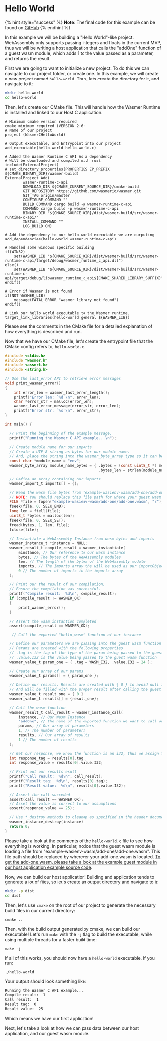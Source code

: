 # Hello World

{% hint style="success" %}
**Note**: The final code for this example can be found on [GitHub](https://github.com/wasmerio/docs.wasmer.io/blob/master/docs/runtime/rust-integration/examples/hello_world.rs)
{% endhint %}

In this example we will be building a "Hello World"-like project. WebAssembly only supports passing integers and floats in the current MVP, thus we will be writing a host application that calls the "addOne" function of a guest wasm module, which adds 1 to the value passed as a parameter, and returns the result.

First we are going to want to initialize a new project. To do this we can navigate to our project folder, or create one. In this example, we will create a new project named `hello-world`. Thus, lets create the directory for it, and navigate to it:

```bash
mkdir hello-world
cd hello-world
```

Then, let's create our CMake file. This will handle how the Wasmer Runtime is installed and linked to our Host C application.

```text
# Minimum cmake version required
cmake_minimum_required (VERSION 2.6)
# Name of our project
project (WasmerCHelloWorld)

# Output executable, and Entrypoint into our project
add_executable(hello-world hello-world.c)

# Added the Wasmer Runtime C API As a dependency
# Will be downloaded and compiled with rust
include(ExternalProject)
# set_directory_properties(PROPERTIES EP_PREFIX ${CMAKE_BINARY_DIR}/wasmer-build)
ExternalProject_Add(
        wasmer-runtime-c-api
        DOWNLOAD_DIR ${CMAKE_CURRENT_SOURCE_DIR}/cmake-build
        GIT_REPOSITORY https://github.com/wasmerio/wasmer.git
        GIT_TAG origin/master
        CONFIGURE_COMMAND ""
        BUILD_COMMAND cargo build -p wasmer-runtime-c-api
        COMMAND cargo build -p wasmer-runtime-c-api
        BINARY_DIR "${CMAKE_SOURCE_DIR}/dist/wasmer-build/src/wasmer-runtime-c-api/"
        INSTALL_COMMAND ""
        LOG_BUILD ON)

# Add the dependency to our hello-world executable we are ourputing
add_dependencies(hello-world wasmer-runtime-c-api)

# Handled some windows specific building
if(WIN32)
    set(WASMER_LIB "${CMAKE_SOURCE_DIR}/dist/wasmer-build/src/wasmer-runtime-c-api/target/debug/wasmer_runtime_c_api.dll")
else()
    set(WASMER_LIB "${CMAKE_SOURCE_DIR}/dist/wasmer-build/src/wasmer-runtime-c-api/target/debug/libwasmer_runtime_c_api${CMAKE_SHARED_LIBRARY_SUFFIX}")
endif()

# Error if Wasmer is not found
if(NOT WASMER_LIB)
    message(FATAL_ERROR "wasmer library not found")
endif()

# Link our hello world executable to the Wasmer runtime.
target_link_libraries(hello-world general ${WASMER_LIB})
```

Please see the comments in the CMake file for a detailed explanation of how everything is described and run.

Now that we have our CMake file, let's create the entrypoint file that the CMake config refers to, `hello-world.c`.

```c
#include <stdio.h>
#include "wasmer.h"
#include <assert.h>
#include <string.h>

// Use the last_error API to retrieve error messages
void print_wasmer_error()
{
    int error_len = wasmer_last_error_length();
    printf("Error len: `%d`\n", error_len);
    char *error_str = malloc(error_len);
    wasmer_last_error_message(error_str, error_len);
    printf("Error str: `%s`\n", error_str);
}

int main() {

  // Print the beginning of the example message.
  printf("Running the Wasmer C API example...\n");

  // Create module name for our imports
  // Create a UTF-8 string as bytes for our module name.
  // And, place the string into the wasmer_byte_array type so it can be used by our guest wasm instance.
  const char *module_name = "env";
  wasmer_byte_array module_name_bytes = { .bytes = (const uint8_t *) module_name,
                                          .bytes_len = strlen(module_name) };

  // Define an array containing our imports
  wasmer_import_t imports[] = {};

  // Read the wasm file bytes from "example-wasienv-wasm/add-one/add-one.wasm"
  // NOTE: You should replace this file path for where your guest wasm module is.
  FILE *file = fopen("example-wasienv-wasm/add-one/add-one.wasm", "r");
  fseek(file, 0, SEEK_END);
  long len = ftell(file);
  uint8_t *bytes = malloc(len);
  fseek(file, 0, SEEK_SET);
  fread(bytes, 1, len, file);
  fclose(file);

  // Instantiate a WebAssembly Instance from wasm bytes and imports
  wasmer_instance_t *instance = NULL;
  wasmer_result_t compile_result = wasmer_instantiate(
      &instance, // Our reference to our wasm instance
      bytes, // The bytes of the WebAssembly modules
      len, // The length of the bytes of the WebAssembly module
      imports, // The Imports array the will be used as our importObject
      0 // The number of imports in the imports array
  );

  // Print our the result of our compilation,
  // Ensure the compilation was successful.
  printf("Compile result:  %d\n", compile_result);
  if (compile_result != WASMER_OK)
  {
      print_wasmer_error();
  }

  // Assert the wasm instantion completed
  assert(compile_result == WASMER_OK);

   // Call the exported "hello_wasm" function of our instance

  // Define our parameters we are passing into the guest wasm function call.
  // Params are created with the following properties
  // .tag is the tag of the type of the param being passed to the guest wasm function
  // .value.I32 is the value being passed to the guest wasm function
  wasmer_value_t param_one = { .tag = WASM_I32, .value.I32 = 24 };

  // Create our array of our params
  wasmer_value_t params[] = { param_one };

  // Define our results. Results are created with { 0 } to avoid null issues,
  // And will be filled with the proper result after calling the guest wasm function.
  wasmer_value_t result_one = { 0 };
  wasmer_value_t results[] = {result_one};

  // Call the wasm function
  wasmer_result_t call_result = wasmer_instance_call(
      instance, // Our Wasm Instance
      "addOne", // the name of the exported function we want to call on the guest wasm module
      params, // Our array of parameters
      1, // The number of parameters
      results, // Our array of results
      1 // The number of results
  );

  // Get our response, we know the function is an i32, thus we assign the value to an int
  int response_tag = results[0].tag;
  int response_value = results[0].value.I32;

  // Print out our results esult
  printf("Call result:  %d\n", call_result);
  printf("Result tag:  %d\n", results[0].tag);
  printf("Result value:  %d\n", results[0].value.I32);

  // Assert the call succeded
  assert(call_result == WASMER_OK);
  // Asset the value is correct to our assumptions
  assert(response_value == 25);

  // Use *_destroy methods to cleanup as specified in the header documentation
  wasmer_instance_destroy(instance);
  return 0;
}
```

Please take a look at the comments of the `hello-world.c` file to see how everything is working. In particular, notice that the guest wasm module is loading a file from "example-wasienv-wasm/add-one/add-one.wasm". This file path should be replaced by wherever your add-one.wasm is located. [To get the add-one.wasm, please take a look at the example guest module in our host application example source code](https://github.com/wasmerio/docs.wasmer.io/tree/master/docs/runtime/c-integration/examples/hello-world/example-wasienv-wasm/add-one).

Now, we can build our host application! Building and application tends to generate a lot of files, so let's create an output directory and navigate to it:

```bash
mkdir -p dist
cd dist
```

Then, let's use `cmake` on the root of our project to generate the necessary build files in our current directory:

`cmake ..`

Then, with the build output generated by cmake, we can build our executable! Let's run `make` with the `-j` flag to build the executable, while using multiple threads for a faster build time:

`make -j`

If all of this works, you should now have a `hello-world` executable. If you run:

`./hello-world`

Your output should look something like:

```bash
Running the Wasmer C API example...
Compile result:  1
Call result:  1
Result tag:  0
Result value:  25
```

Which means we have our first application!

Next, let's take a look at how we can pass data between our host application, and our guest wasm module.

